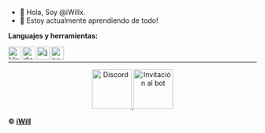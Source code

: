 
- 👋 Hola, Soy @iWillx.
- 🌱 Estoy actualmente aprendiendo de todo!

<!---
iWillx/iWillx is a ✨ special ✨ repository because its `README.md` (this file) appears on your GitHub profile.
You can click the Preview link to take a look at your changes.
--->
<b>Languajes y herramientas:</b>

<img align="left" alt="Visual Studio Code" width="26px" src="https://camo.githubusercontent.com/27480c90b7f92ea1405594b9e98e151b776c0830e3bb2d80b92656c342bfdf09/68747470733a2f2f692e696d6775722e636f6d2f4c775364416c452e706e67" data-canonical-src="https://i.imgur.com/LwSdAlE.png" style="max-width:100%;">
<img align="left" alt="discord.js" width="26px" src="https://camo.githubusercontent.com/d11bc5fc022603363226da69441297bc1f6dda6cd6253d80f5ed010125810aad/68747470733a2f2f692e696d6775722e636f6d2f534931445a66332e706e67" data-canonical-src="https://i.imgur.com/SI1DZf3.png" style="max-width:100%;">
<img align="left" alt="js" width="26px" src="https://camo.githubusercontent.com/c255cd7f932c0a097f5798b0b54cee835b34b25070c06b93f087de0833a2ef15/68747470733a2f2f692e696d6775722e636f6d2f337531777a77452e706e67" data-canonical-src="https://i.imgur.com/3u1wzwE.png" style="max-width:100%;">
<img align="left" alt="node.js" width="26px" src="https://camo.githubusercontent.com/973a118e690e810599bc0b9b3fcec3a314505b412e307e5eab8ff8a2211ddc14/68747470733a2f2f692e696d6775722e636f6d2f74594c465a42682e706e67" data-canonical-src="https://i.imgur.com/tYLFZBh.png" style="max-width:100%;">
<br>
<hr>
<p align="center">
<a href="https://discord.gg/jpsyvZRYXY" rel="nofollow">
    <img src="https://cdn.icon-icons.com/icons2/1476/PNG/512/discord_101785.png" alt="Discord" width="80" style="max-width:100%;">
  </a>
<a href="https://discord.com/oauth2/authorize?client_id=812198687475236903&scope=bot&permissions=8" rel="nofollow">
    <img src="https://i.imgur.com/1q32J3o.png" alt="Invitación al bot" width="80" style="max-width:100%;">
  </a>
</p>
<strong>© <a href="https://github.com/iWillx">iWill</a></strong>
